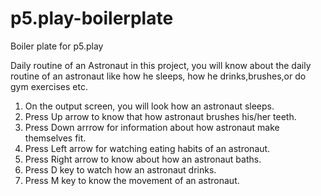 # p5.play-boilerplate
Boiler plate for p5.play

Daily routine of an Astronaut
in this project, you will know about the daily routine of an astronaut like how he sleeps,
how he drinks,brushes,or do gym exercises etc.

1) On the output screen, you will look how an astronaut sleeps.
2) Press Up arrow to know that how astronaut brushes his/her teeth.
3) Press Down arrrow for information about how astronaut make themselves fit.
4) Press Left arrow for watching eating habits of an astronaut.
5) Press Right arrow to know about how an astronaut baths.
6) Press D key to watch how an astronaut drinks.
7) Press M key to know the movement of an astronaut.